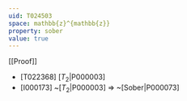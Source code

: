 ```yaml
---
uid: T024503
space: mathbb{z}^{mathbb{z}}
property: sober
value: true
---
```

[[Proof]]

* [T022368] [$T_2$|P000003]
* [I000173] ~[$T_2$|P000003] => ~[Sober|P000073]

